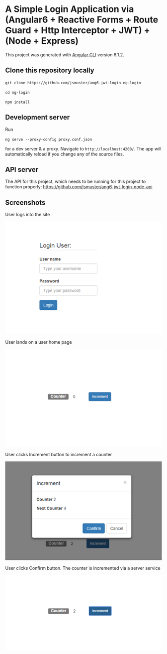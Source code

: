 # A Simple Login Application via (Angular6  + Reactive Forms + Route Guard + Http Interceptor + JWT) + (Node + Express)

This project was generated with [Angular CLI](https://github.com/angular/angular-cli) version 6.1.2.

## Clone this repository locally
`git clone https://github.com/jsmuster/ang6-jwt-login ng-login`

`cd ng-login`

`npm install`

## Development server

Run 

`ng serve --proxy-config proxy.conf.json` 

for a dev server & a proxy. Navigate to `http://localhost:4200/`. The app will automatically reload if you change any of the source files.

## API server

The API for this project, which needs to be running for this project to function properly:
https://github.com/jsmuster/ang6-jwt-login-node-api

## Screenshots

User logs into the site

![Login Page][login]

User lands on a user home page

![User Home Page][user]

User clicks Increment button to increment a counter

![Increment Action][increment-action]

User clicks Confirm button. The counter is incremented via a server service

![Action Result][incremented-result]

[login]: https://raw.githubusercontent.com/jsmuster/ang6-jwt-login/master/src/imgs/login-page.png "Login Page"
[user]: https://raw.githubusercontent.com/jsmuster/ang6-jwt-login/master/src/imgs/user-page.png "User Page"
[increment-action]: https://raw.githubusercontent.com/jsmuster/ang6-jwt-login/master/src/imgs/increment-action.png "Increment Action"
[incremented-result]: https://raw.githubusercontent.com/jsmuster/ang6-jwt-login/master/src/imgs/incremented-result.png "Increment Result"